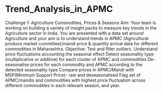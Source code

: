 # Trend_Analysis_in_APMC
Challenge 1: Agriculture Commodities, Prices &amp; Seasons  Aim: Your team is working on building a variety of insight packs to measure key trends in the Agriculture sector in India. You are presented with a data set around Agriculture and your aim is to understand trends in APMC (Agricultural produce market committee)/mandi price &amp; quantity arrival data for different commodities in Maharashtra.  Objective: Test and filter outliers. Understand price fluctuations accounting the seasonal effect Detect seasonality type (multiplicative or additive) for each cluster of APMC and commodities De-seasonalise prices for each commodity and APMC according to the detected seasonality type Compare prices in APMC/Mandi with MSP(Minimum Support Price)- raw and deseasonalised Flag set of APMC/mandis and commodities with highest price fluctuation across different commodities in each relevant season, and year.

